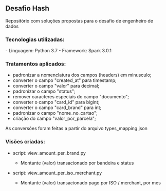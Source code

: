 <h2> Desafio Hash </h2>

Repositório com soluções propostas para o desafio de engenheiro de dados
<br>


<h3>Tecnologias utilizadas: </h3>
- Linguagem: Python 3.7
- Framework: Spark 3.0.1


<h3>Tratamentos aplicados: </h3>

- padronizar a nomenclatura dos campos (headers) em minusculo;
- converter o campo "created_at" para timestamp;
- converter o campo "valor" para decimal;
- padronizar o campo "status";
- remover caracteres especiais do campo "documento";
- converter o campo "card_id" para bigint;
- converter o campo "card_brand" para int;
- padronizar o campo "nome_no_cartao";
- criação do campo "valor_por_parcela";

As conversões foram feitas a partir do arquivo types_mapping.json


<h3>Visões criadas: </h3>

- script: view_amount_per_brand.py
  - Montante (valor) transacionado por bandeira e status
    

- script: view_amount_per_iso_merchant.py
    - Montante (valor) transacionado pago por ISO / merchant, por mes